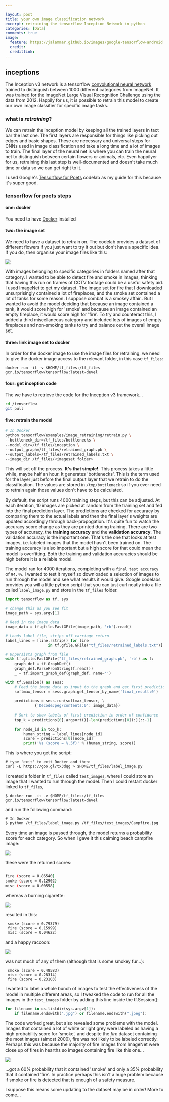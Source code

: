 ```yaml
---

layout: post
title: your own image classification network
excerpt: retraining the tensorflow Inception Network in python
categories: [Data]
comments: true
image:
  feature: https://jalammar.github.io/images/google-tensorflow-android.jpg
  credit: 
  creditlink:
---
```


## inceptions
The Inception v3 network is a tensorflow [convolutional neural network](http://colah.github.io/posts/2014-07-Conv-Nets-Modular/) trained to distinguish between 1000 different categories from ImageNet. It was trained for the ImageNet Large Visual Recognition Challenge using the data from 2012. Happily for us, it is possible to retrain this model to create our own image classifier for specific image tasks. 

### what is _retraining_?
We can retrain the inception model by keeping all the trained layers in tact bar the last one. The first layers are responsible for things like picking out edges and basic shapes. These are necessary and universal steps for CNNs used in image classification and take a long time and a lot of images to train. The final layer of the neural net is where you can train the neural net to distinguish between certain flowers or animals, etc. Even happilyer for us, retraining this last step is well-documented and doesn't take much time or data so we can get right to it. 

I used Google's [Tensorflow for Poets](https://codelabs.developers.google.com/codelabs/tensorflow-for-poets/?utm_campaign=chrome_series_machinelearning_063016&utm_source=gdev&utm_medium=yt-desc#1)  codelab as my guide for this because it's super good. 

### tensorflow for poets steps

#### one: docker
You need to have [Docker](https://docs.docker.com/docker-for-mac/) installed

#### two: the image set
We need to have a dataset to retrain on. The codelab provides a dataset of different flowers if you just want to try it out but don't have a specific idea. If you do, then organise your image files like this:

![](https://github.com/deenhe91/deenhe91.github.io/blob/master/images/trainingset_format.png?raw=true)

With images belonging to specific categories in folders named after that category. I wanted to be able to detect fire and smoke in images, thinking that having this run on frames of CCTV footage could be a useful safety aid.
I used ImageNet to get my dataset. The image set for fire that I downloaded unsurprisingly contained a lot of fireplaces, and the smoke set contained a lot of tanks for some reason. I suppose combat is a smokey affair.. But I wanted to avoid the model deciding that because an image contained a tank, it would score high for 'smoke' and because an image contained an empty fireplace, it would score high for 'fire'. To try and counteract this, I added a third miscellaneous category and included lots of images of empty fireplaces and non-smoking tanks to try and balance out the overall image set.

#### three: link image set to docker 
In order for the docker image to use the image files for retraining, we need to give the docker image access to the relevant folder, in this case `tf_files`:

`docker run -it -v $HOME/tf_files:/tf_files  gcr.io/tensorflow/tensorflow:latest-devel`

#### four: get inception code
The we have to retrieve the code for the Inception v3 framework...

```bash
cd /tensorflow
git pull
```

#### five: retrain the model

```bash
# In Docker
python tensorflow/examples/image_retraining/retrain.py \
--bottleneck_dir=/tf_files/bottlenecks \
--model_dir=/tf_files/inception \
--output_graph=/tf_files/retrained_graph.pb \
--output_labels=/tf_files/retrained_labels.txt \
--image_dir /tf_files/<imageset folder>
```
This will set off the process. __It's that simple!__. This process takes a little while, maybe half an hour. It generates 'bottlenecks'. This is the term used for the layer just before the final output layer that we retrain to do the classification. The values are stored in `/tmp/bottleneck` so if you ever need to retrain again those values don't have to be calculated. 

By default, the script runs 4000 training steps, but this can be adjusted. At each iteration, 10 images are picked at random from the training set and fed into the final prediction layer. The predictions are checked for accuracy by comparing them to the actual labels and then the final layer's weights are updated accordingly through back-propogation. It's quite fun to watch the accuracy score change as they are printed during training. There are two types of accuracy, the __training accuracy__ and the __validation accuracy__. The validation accuracy is the important one. That's the one that looks at test images, i.e. labeled images that the model hasn't been trained on. The training accuracy is also important but a high score for that could mean the model is overfitting. Both the training and validation accuracies should be high before it is a reliable model.

The model ran for 4000 iterations, completing with a `final test accuracy` of `94.4%`. I wanted to test it myself so downloaded a selection of images to run through the model and see what results it would give. Google codelabs provides you will a little python script that you can just curl neatly into a file called `label_image.py` and store in the `tf_files` folder.

```python
import tensorflow as tf, sys

# change this as you see fit
image_path = sys.argv[1]

# Read in the image_data
image_data = tf.gfile.FastGFile(image_path, 'rb').read()

# Loads label file, strips off carriage return
label_lines = [line.rstrip() for line 
                   in tf.gfile.GFile("tf_files/retrained_labels.txt")]

# Unpersists graph from file
with tf.gfile.FastGFile("tf_files/retrained_graph.pb", 'rb') as f:
    graph_def = tf.GraphDef()
    graph_def.ParseFromString(f.read())
    _ = tf.import_graph_def(graph_def, name='')

with tf.Session() as sess:
    # Feed the image_data as input to the graph and get first prediction
    softmax_tensor = sess.graph.get_tensor_by_name('final_result:0')
    
    predictions = sess.run(softmax_tensor, \
             {'DecodeJpeg/contents:0': image_data})
    
    # Sort to show labels of first prediction in order of confidence
    top_k = predictions[0].argsort()[-len(predictions[0]):][::-1]
    
    for node_id in top_k:
        human_string = label_lines[node_id]
        score = predictions[0][node_id]
        print('%s (score = %.5f)' % (human_string, score))
```

This is where you get the script:

```
# type 'exit' to exit Docker and then:
curl -L https://goo.gl/tx3dqg > $HOME/tf_files/label_image.py
```
I created a folder in `tf_files` called `test_images`, where I could store an image that I wanted to run through the model. Then I could restart docker linked to `tf_files`,

```
$ docker run -it -v $HOME/tf_files:/tf_files  gcr.io/tensorflow/tensorflow:latest-devel
``` 

and run the following command:

```
# In Docker
$ python /tf_files/label_image.py /tf_files/test_images/Campfire.jpg
```

Every time an image is passed through, the model returns a probability score for each category. So when I gave it this calming beach campfire image:

![](https://github.com/deenhe91/deenhe91.github.io/blob/master/images/Campfire.jpg?raw=true)

these were the returned scores:

```bash

fire (score = 0.86540)
smoke (score = 0.12902)
misc (score = 0.00558)
```

whereas a burning cigarette:

![](https://github.com/deenhe91/deenhe91.github.io/blob/master/images/cigarette.jpg?raw=true)

resulted in this:

```
 smoke (score = 0.79379)
 fire (score = 0.15999)
 misc (score = 0.04622)

```

and a happy raccoon:

![](https://github.com/deenhe91/deenhe91.github.io/blob/master/images/raccoon.jpeg?raw=true)

was not much of any of them (although that is some smokey fur...):

```
 smoke (score = 0.48583)
 misc (score = 0.28314)
 fire (score = 0.23103)
```

I wanted to label a whole bunch of images to test the effectiveness of the model in multiple different areas, so I tweaked the code to run for all the images in the `test_images` folder by adding this line inside the tf.Session():

```python
for filename in os.listdir(sys.argv[1]):
    if filename.endswith(".jpg") or filename.endswith(".jpeg"): 
```

The code worked great, but also revealed some problems with the model. Images that contained a lot of white or light grey were labeled as having a high probability score for 'smoke', and despite the _fire_ dataset containing the most images (almost 2000), fire was not likely to be labeled correctly. Perhaps this was because the majority of fire images from ImageNet were close up of fires in hearths so images containing fire like this one...

![](https://github.com/deenhe91/deenhe91.github.io/blob/master/images/burningcar.jpeg?raw=true)

...got a 60% probability that it contained 'smoke' and only a 35% probability that it contained 'fire'. In practice perhaps this isn't a huge problem because if smoke or fire is detected that is enough of a safety measure.

I suppose this means some updating to the dataset may be in order! More to come...




